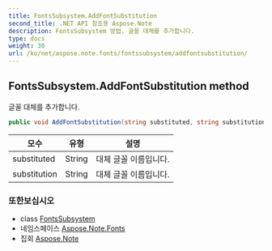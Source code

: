 ```yaml
---
title: FontsSubsystem.AddFontSubstitution
second_title: .NET API 참조용 Aspose.Note
description: FontsSubsystem 방법. 글꼴 대체를 추가합니다.
type: docs
weight: 30
url: /ko/net/aspose.note.fonts/fontssubsystem/addfontsubstitution/
---
```

## FontsSubsystem.AddFontSubstitution method

글꼴 대체를 추가합니다.

```csharp
public void AddFontSubstitution(string substituted, string substitution)
```

| 모수 | 유형 | 설명 |
| --- | --- | --- |
| substituted | String | 대체 글꼴 이름입니다. |
| substitution | String | 대체 글꼴 이름입니다. |

### 또한보십시오

* class [FontsSubsystem](../)
* 네임스페이스 [Aspose.Note.Fonts](../../fontssubsystem/)
* 집회 [Aspose.Note](../../../)


